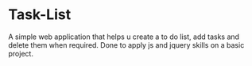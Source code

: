 # Task-List
A simple web application that helps u create a to do list, add tasks and delete them when required.
Done to apply js and jquery skills on a basic project.
